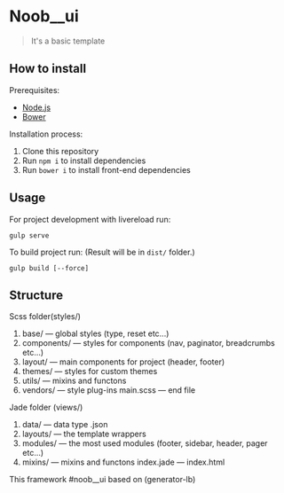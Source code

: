 # Noob__ui

> It's a basic template 

## How to install

Prerequisites:
* [Node.js](http://nodejs.org/) 
* [Bower](http://bower.io/) 

Installation process:

1. Clone this repository
2. Run ```npm i``` to install dependencies
3. Run ```bower i``` to install front-end dependencies

## Usage

For project development with livereload run:
```
gulp serve
```

To build project run: (Result will be in ```dist/``` folder.)
```
gulp build [--force] 
```

## Structure
Scss folder(styles/)

1. base/        —   global styles (type, reset etc...)
2. components/  —   styles for components (nav, paginator, breadcrumbs etc...)
3. layout/      —   main components for project (header, footer)
5. themes/      —   styles for custom themes
6. utils/       —   mixins and functons
7. vendors/     —   style plug-ins
main.scss       —   end file

Jade folder (views/)

1. data/        —   data type .json
2. layouts/     —   the template wrappers
4. modules/     —   the most used modules (footer, sidebar, header, pager etc...)
5. mixins/      —   mixins and functons
index.jade      —   index.html

This framework #noob__ui based on (generator-lb)
